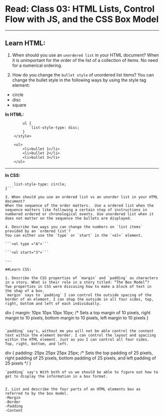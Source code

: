 # Read: Class 03: HTML Lists, Control Flow with JS, and the CSS Box Model

---

## Learn HTML:

1. When should you use an `unordered list` in your HTML document?
When it is unimportant for the order of the list of a collection of items. No need for a numerical ordering.

2. How do you change the `bullet style` of unordered list items?
You can change the bullet style in the following ways by using the style tag element:
- circle
- disc
- square

**In HTML:**
```<style>
        ul {
            list-style-type: disc;
        }
    </style>

    <ul>
        <li>bullet 1</li>
        <li>bullet 2</li>
        <li>bullet 3</li>
    </ul>
```

---

**In CSS:**
```ul {
    list-style-type: circle;
}```

3. When should you use an ordered list vs an unorder list in your HTML document?
When the sequence of the order matters.  Use a ordered list when the sequence matters like following a certain step of instructions in numbered ordered or chronological events. Use unordered list when it does not matter on the sequence the bullets are displayed.

4. Describe two ways you can change the numbers on `list items` provided by an `ordered list`?
You can either use the `type` or `start` in the `<ol>` element.

```<ol type ="A">```

```<ol start="3">```

---

##Learn CSS:

1. Describe the CSS properties of `margin` and `padding` as characters in a story. What is their role in a story titled: “The Box Model”?
Two properties in CSS were discusing how to make a block of text in the shap of a box.
`margin` says to `padding` I can control the outside spacing of the border of an element. I can shap the outside in all four sides, top, right, bottom and left of each individually.

```
div {
    margin: 10px 10px 10px 10px; /* Sets a top margin of 10 pixels, right margin to 10 pixels, bottom margin to 10 pixels, left margin to 10 pixels
}
```

`padding` say's, without me you will not be able control the content text within the element border. I can control the layout and spaciing within the HTML element. Just as you I can control all four sides. Top, right, bottom, and left.

```
div {
    padding: 25px 25px 25px 25px; /* Sets the top padding of 25 pixels, right padding of 25 pixels, bottom padding of 25 pixels, and left padding of 25 pixels */
}
```
`padding` say's With both of us we should be able to figure out how to get to display the information in a box format.


2. List and describe the four parts of an HTML elements box as referred to by the box model.
-Margin
-Border
-Padding
-Content
